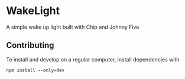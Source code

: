 # WakeLight

A simple wake up light built with Chip and Johnny Five

## Contributing
To install and develop on a regular computer, install dependencies with
```
npm install --only=dev
```
